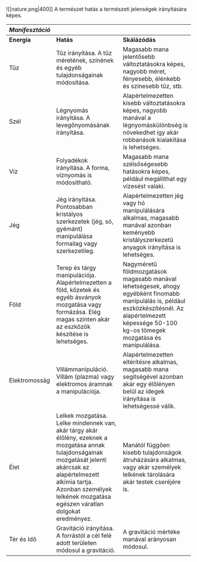 ![[nature.png|400]]
A természet hatás a természeti jelenségek irányítására képes.

| ***Manifesztáció*** |                                                                                                                                                                                                                                                      |                                                                                                                                                                                                           |
| ------------------- | ---------------------------------------------------------------------------------------------------------------------------------------------------------------------------------------------------------------------------------------------------- | --------------------------------------------------------------------------------------------------------------------------------------------------------------------------------------------------------- |
| **Energia**         | **Hatás**                                                                                                                                                                                                                                            | **Skálázódás**                                                                                                                                                                                            |
| Tűz                 | Tűz irányítása. A tűz méretének, színének és egyéb tulajdonságainak módosítása.                                                                                                                                                                      | Magasabb mana jelentősebb változtatásokra képes, nagyobb méret, fényesebb, élénkebb és színesebb tűz, stb.                                                                                                |
| Szél                | Légnyomás irányítása. A levegőnyomásának irányítása.                                                                                                                                                                                                 | Alapértelmezetten kisebb változtatásokra képes, nagyobb manával a légnyomáskülönbség is növekedhet így akár robbanások kialakítása is lehetséges.                                                         |
| Víz                 | Folyadékok irányítása. A forma, víznyomás is módosítható.                                                                                                                                                                                            | Magasabb mana szélsőségesebb hatásokra képes, például megállíthat egy vízesést valaki.                                                                                                                    |
| Jég                 | Jég irányítása. Pontosabban kristályos szerkezetek (jég, só, gyémánt) manipulálása formailag vagy szerkezetileg.                                                                                                                                     | Alapértelmezetten jég vagy hó manipulálására alkalmas, magasabb manával azonban keményebb kristályszerkezetű anyagok irányítása is lehetséges.                                                            |
| Föld                | Terep és tárgy manipulációja. Alapértelmezetten a föld, kőzetek és egyéb ásványok mozgatása vagy formázása. Elég magas szinten akár az eszközök készítése is lehetséges.                                                                             | Nagyméretű földmozgatások magasabb manával lehetségesek, ahogy egyébként finomabb manipulálás is, például eszközkészítésnél. Az alapértelmezett képessége 50-100 kg-os tömegek mozgatása és manipulálása. |
| Elektromosság       | Villámmanipuláció. Villám (plazma) vagy elektromos áramnak a manipulációja.                                                                                                                                                                          | Alapértelmezetten eltérítésre alkalmas, magasabb mana segítségével azonban akár egy élőlényen belül az idegek irányítása is lehetségessé válik.                                                           |
| Élet                | Lelkek mozgatása. Lelke mindennek van, akár tárgy akár élőlény, ezeknek a mozgatása annak tulajdonságainak mozgatását jelenti akárcsak az alapértelmezett alkímia tartja. Azonban személyek lelkének mozgatása egészen váratlan dolgokat eredményez. | Manától függően kisebb tulajdonságok átruházására alkalmas, vagy akár személyek lelkének tárolására akár testek cseréjére is.                                                                             |
| Tér és Idő          | Gravitáció irányítása. A forrástól a cél felé adott területen módosul a gravitáció.                                                                                                                                                                  | A gravitáció mértéke manával arányosan módosul.                                                                                                                                                           |
